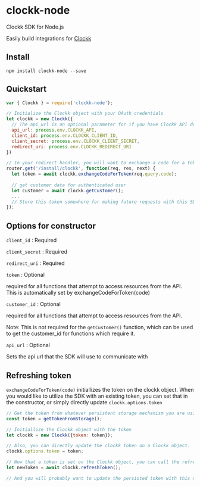 # clockk-node
Clockk SDK for Node.js

Easily build integrations for [Clockk](https://www.clockk.com)

## Install

`npm install clockk-node --save`

## Quickstart

```javascript
var { Clockk } = require('clockk-node');

// Initialize the Clockk object with your OAuth credentials
let clockk = new Clockk({
  // The api_url is an optional parameter for if you have Clockk API development environment (only available to Clockk devs)
  api_url: process.env.CLOCKK_API,
  client_id: process.env.CLOCKK_CLIENT_ID,
  client_secret: process.env.CLOCKK_CLIENT_SECRET,
  redirect_uri: process.env.CLOCKK_REDIRECT_URI
})

// In your redirect handler, you will want to exchange a code for a token
router.get('/install/clockk', function(req, res, next) {
  let token = await clockk.exchangeCodeForToken(req.query.code);
  
  // get customer data for authenticated user
  let customer = await clockk.getCustomer();
  ...
  // Store this token somewhere for making future requests with this SDK
});
```

## Options for constructor
`client_id` : Required

`client_secret` : Required

`redirect_uri` : Required

`token` : Optional

required for all functions that attempt to access resources from the API. This is automatically set by exchangeCodeForToken(code)

`customer_id` : Optional

required for all functions that attempt to access resources from the API.

Note: This is not required for the `getCustomer()` function, which can be used to get the customer_id for functions which require it.

`api_url` : Optional

Sets the api url that the SDK will use to communicate with

## Refreshing token
`exchangeCodeForToken(code)` initiallizes the token on the clockk object. When you would like to utilize the SDK
with an existing token, you can set that in the constructor, or simply directly update `clockk.options.token`

```javascript
// Get the token from whatever persistent storage mechanism you are using.
const token = getTokenFromStorage();

// Initiallize the Clockk object with the token
let clockk = new Clockk({token: token});

// Also, you can directly update the clockk token on a Clockk object.
clockk.options.token = token;

// Now that a token is set on the Clockk object, you can call the refresh fuction.
let newToken = await clockk.refreshToken();

// And you will probably want to update the persisted token with this new token.
```
